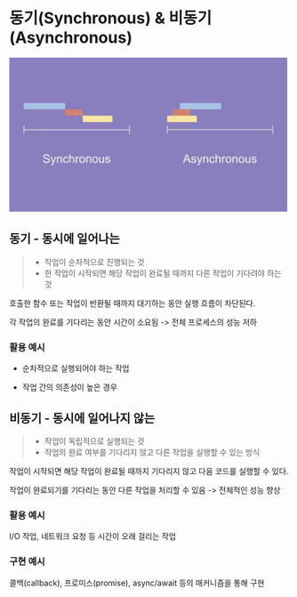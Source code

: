# 동기(Synchronous) & 비동기(Asynchronous)

<img src="../images/synchronous.png" alt="동기&비동기 이미지" width="500px">

## 동기 - 동시에 일어나는
> - 작업이 순차적으로 진행되는 것
> - 한 작업이 시작되면 해당 작업이 완료될 때까지 다른 작업이 기다려야 하는 것

호출한 함수 또는 작업이 반환될 때까지 대기하는 동안 실행 흐름이 차단된다.

각 작업의 완료를 기다리는 동안 시간이 소요됨 -> 전체 프로세스의 성능 저하

### 활용 예시

- 순차적으로 실행되어야 하는 작업 

- 작업 간의 의존성이 높은 경우

## 비동기 - 동시에 일어나지 않는
> - 작업이 독립적으로 실행되는 것
> - 작업의 완료 여부를 기다리지 않고 다른 작업을 실행할 수 있는 방식

작업이 시작되면 해당 작업이 완료될 때까지 기다리지 않고 다음 코드를 실행할 수 있다.

작업이 완료되기를 기다리는 동안 다른 작업을 처리할 수 있음 -> 전체적인 성능 향상

### 활용 예시 

I/O 작업, 네트워크 요청 등 시간이 오래 걸리는 작업 

### 구현 예시

콜백(callback), 프로미스(promise), async/await 등의 매커니즘을 통해 구현
